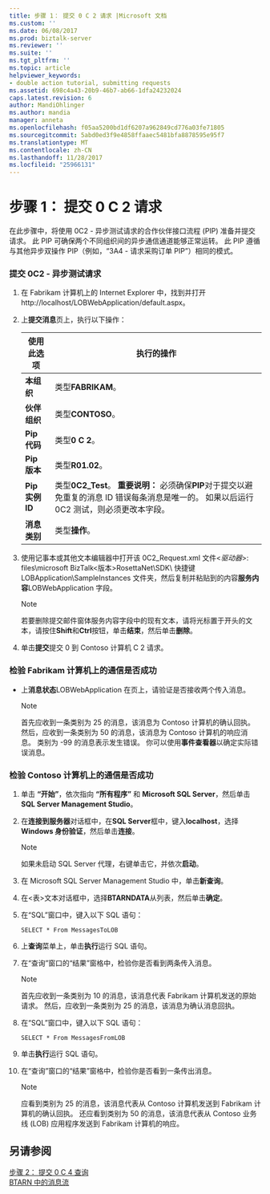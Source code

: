 ```yaml
---
title: 步骤 1： 提交 0 C 2 请求 |Microsoft 文档
ms.custom: ''
ms.date: 06/08/2017
ms.prod: biztalk-server
ms.reviewer: ''
ms.suite: ''
ms.tgt_pltfrm: ''
ms.topic: article
helpviewer_keywords:
- double action tutorial, submitting requests
ms.assetid: 698c4a43-20b9-46b7-ab66-1dfa24232024
caps.latest.revision: 6
author: MandiOhlinger
ms.author: mandia
manager: anneta
ms.openlocfilehash: f05aa5200bd1df6207a962849cd776a03fe71805
ms.sourcegitcommit: 5abd0ed3f9e4858ffaaec5481bfa8878595e95f7
ms.translationtype: MT
ms.contentlocale: zh-CN
ms.lasthandoff: 11/28/2017
ms.locfileid: "25966131"
---
```

# <a name="step-1-submitting-a-0c2-request"></a>步骤 1： 提交 0 C 2 请求
在此步骤中，将使用 0C2 - 异步测试请求的合作伙伴接口流程 (PIP) 准备并提交请求。 此 PIP 可确保两个不同组织间的异步通信通道能够正常运转。 此 PIP 遵循与其他异步双操作 PIP（例如，“3A4 - 请求采购订单 PIP”）相同的模式。  
  
### <a name="to-submit-a-0c2---asynchronous-test-request"></a>提交 0C2 - 异步测试请求  
  
1.  在 Fabrikam 计算机上的 Internet Explorer 中，找到并打开 http://localhost/LOBWebApplication/default.aspx。  
  
2.  上**提交消息**页上，执行以下操作：  
  
    |使用此选项|执行的操作|  
    |--------------|----------------|  
    |**本组织**|类型**FABRIKAM**。|  
    |**伙伴组织**|类型**CONTOSO**。|  
    |**Pip 代码**|类型**0 C 2**。|  
    |**Pip 版本**|类型**R01.02**。|  
    |**Pip 实例 ID**|类型**0C2_Test**。 **重要说明：** 必须确保**PIP**对于提交以避免重复的消息 ID 错误每条消息是唯一的。 如果以后运行 0C2 测试，则必须更改本字段。|  
    |**消息类别**|类型**操作**。|  
  
3.  使用记事本或其他文本编辑器中打开该 0C2_Request.xml 文件\<*驱动器*\>: files\microsoft BizTalk\<版本\>RosettaNet\SDK\ 快捷键LOBApplication\SampleInstances 文件夹，然后复制并粘贴到的内容**服务内容**LOBWebApplication 字段。  
  
    > [!NOTE]
    >  若要删除提交邮件窗体服务内容字段中的现有文本，请将光标置于开头的文本，请按住**Shift**和**Ctrl**按钮，单击**结束**，然后单击**删除**。  
  
4.  单击**提交**提交 0 到 Contoso 计算机 C 2 请求。  
  
### <a name="to-verify-successful-communication-on-the-fabrikam-computer"></a>检验 Fabrikam 计算机上的通信是否成功  
  
-   上**消息状态**LOBWebApplication 在页上，请验证是否接收两个传入消息。  
  
    > [!NOTE]
    >  首先应收到一条类别为 25 的消息，该消息为 Contoso 计算机的确认回执。 然后，应收到一条类别为 50 的消息，该消息为 Contoso 计算机的响应消息。 类别为 -99 的消息表示发生错误。 你可以使用**事件查看器**以确定实际错误消息。  
  
### <a name="to-verify-successful-communication-on-the-contoso-computer"></a>检验 Contoso 计算机上的通信是否成功  
  
1.  单击 **“开始”**，依次指向 **“所有程序”** 和 **Microsoft SQL Server**，然后单击 **SQL Server Management Studio**。  
  
2.  在**连接到服务器**对话框中，在**SQL Server**框中，键入**localhost**，选择**Windows 身份验证**，然后单击**连接**。  
  
    > [!NOTE]
    >  如果未启动 SQL Server 代理，右键单击它，并依次**启动**。  
  
3.  在 Microsoft SQL Server Management Studio 中，单击**新查询**。  
  
4.  在\<表\>文本对话框中，选择**BTARNDATA**从列表，然后单击**确定**。  
  
5.  在“SQL”窗口中，键入以下 SQL 语句：  
  
    ```  
    SELECT * From MessagesToLOB  
    ```  
  
6.  上**查询**菜单上，单击**执行**运行 SQL 语句。  
  
7.  在“查询”窗口的“结果”窗格中，检验你是否看到两条传入消息。  
  
    > [!NOTE]
    >  首先应收到一条类别为 10 的消息，该消息代表 Fabrikam 计算机发送的原始请求。 然后，应收到一条类别为 25 的消息，该消息为确认消息回执。  
  
8.  在“SQL”窗口中，键入以下 SQL 语句：  
  
    ```  
    SELECT * From MessagesFromLOB  
    ```  
  
9. 单击**执行**运行 SQL 语句。  
  
10. 在“查询”窗口的“结果”窗格中，检验你是否看到一条传出消息。  
  
    > [!NOTE]
    >  应看到类别为 25 的消息，该消息代表从 Contoso 计算机发送到 Fabrikam 计算机的确认回执。 还应看到类别为 50 的消息，该消息代表从 Contoso 业务线 (LOB) 应用程序发送到 Fabrikam 计算机的响应。  
  
## <a name="see-also"></a>另请参阅  
 [步骤 2： 提交 0 C 4 查询](../../adapters-and-accelerators/accelerator-rosettanet/step-2-submitting-a-0c4-query.md)   
 [BTARN 中的消息流](../../adapters-and-accelerators/accelerator-rosettanet/message-flow-in-btarn.md)